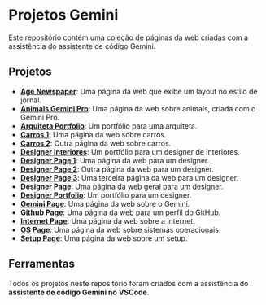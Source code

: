 # Projetos Gemini

Este repositório contém uma coleção de páginas da web criadas com a assistência do assistente de código Gemini.

## Projetos

*   [**Age Newspaper**](https://fvandrade.github.io/gemini/age_newspaper.html): Uma página da web que exibe um layout no estilo de jornal.
*   [**Animais Gemini Pro**](https://fvandrade.github.io/gemini/animais-gemini-pro.html): Uma página da web sobre animais, criada com o Gemini Pro.
*   [**Arquiteta Portfolio**](https://fvandrade.github.io/gemini/arquiteta_portfolio.html): Um portfólio para uma arquiteta.
*   [**Carros 1**](https://fvandrade.github.io/gemini/carros_1.html): Uma página da web sobre carros.
*   [**Carros 2**](https://fvandrade.github.io/gemini/carros_2.html): Outra página da web sobre carros.
*   [**Designer Interiores**](https://fvandrade.github.io/gemini/designer_interiores.html): Um portfólio para um designer de interiores.
*   [**Designer Page 1**](https://fvandrade.github.io/gemini/designer_page_1.html): Uma página da web para um designer.
*   [**Designer Page 2**](https://fvandrade.github.io/gemini/designer_page_2.html): Outra página da web para um designer.
*   [**Designer Page 3**](https://fvandrade.github.io/gemini/designer_page_3.html): Uma terceira página da web para um designer.
*   [**Designer Page**](https://fvandrade.github.io/gemini/designer_page.html): Uma página da web geral para um designer.
*   [**Designer Portfolio**](https://fvandrade.github.io/gemini/designer-portfolio.html): Um portfólio para um designer.
*   [**Gemini Page**](https://fvandrade.github.io/gemini/gemini_page.html): Uma página da web sobre o Gemini.
*   [**Github Page**](https://fvandrade.github.io/gemini/github_page.html): Uma página da web para um perfil do GitHub.
*   [**Internet Page**](https://fvandrade.github.io/gemini/internet_page.html): Uma página da web sobre a internet.
*   [**OS Page**](https://fvandrade.github.io/gemini/os_page.html): Uma página da web sobre sistemas operacionais.
*   [**Setup Page**](https://fvandrade.github.io/gemini/setup_page.html): Uma página da web sobre um setup.

## Ferramentas

Todos os projetos neste repositório foram criados com a assistência do **assistente de código Gemini no VSCode**.
